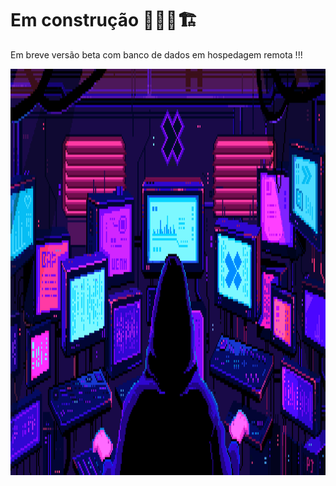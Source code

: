 # Em construção :construction::construction_worker_man::building_construction:

Em breve versão beta com banco de dados em hospedagem remota !!!

<img src=https://github.com/eukiba/img/blob/main/descktop.gif height="650" whidt="450">
